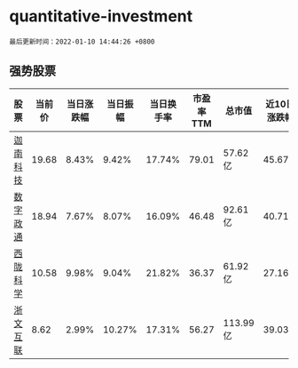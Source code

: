 # quantitative-investment

`最后更新时间：2022-01-10 14:44:26 +0800`

## 强势股票

|股票|当前价|当日涨跌幅|当日振幅|当日换手率|市盈率TTM|总市值|近10日涨跌幅|
|----|----|----|----|----|----|----|----|
|[迦南科技](https://xueqiu.com/S/SZ300412)|19.68|8.43%|9.42%|17.74%|79.01|57.62亿|45.67%|
|[数字政通](https://xueqiu.com/S/SZ300075)|18.94|7.67%|8.07%|16.09%|46.48|92.61亿|40.71%|
|[西陇科学](https://xueqiu.com/S/SZ002584)|10.58|9.98%|9.04%|21.82%|36.37|61.92亿|27.16%|
|[浙文互联](https://xueqiu.com/S/SH600986)|8.62|2.99%|10.27%|17.31%|56.27|113.99亿|39.03%|
